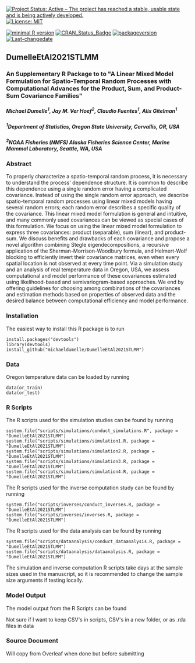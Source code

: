 [![Project Status: Active – The project has reached a stable, usable state and is being actively developed.](http://www.repostatus.org/badges/latest/active.svg)](http://www.repostatus.org/#active)
[![License: MIT](https://img.shields.io/badge/License-MIT-yellow.svg)](https://opensource.org/licenses/MIT)

[![minimal R version](https://img.shields.io/badge/R%3E%3D-2.1.0-6666ff.svg)](https://cran.r-project.org/) [![CRAN\_Status\_Badge](http://www.r-pkg.org/badges/version/kotzeb0912)](https://cran.r-project.org/) [![packageversion](https://img.shields.io/badge/Package%20version-0.0.0.9000-orange.svg?style=flat-square)](https://github.com/michaeldumelle/DumelleEtAl2021STLMM)
[![Last-changedate](https://img.shields.io/badge/last%20change-2021--01--27-blue.svg)](https://github.com/michaeldumelle/DumelleEtAl2021STLMM)

## DumelleEtAl2021STLMM

### An Supplementary R Package to to "A Linear Mixed Model Formulation for Spatio-Temporal Random Processes with Computational Advances for the Product, Sum, and Product-Sum Covariance Families"

##### Michael Dumelle<sup>1</sup>, Jay M. Ver Hoef<sup>2</sup>, Claudio Fuentes<sup>1</sup>, Alix Gitelman<sup>1</sup>

##### <sup>1</sup>Department of Statistics, Oregon State University, Corvallis, OR, USA
##### <sup>2</sup>NOAA Fisheries (NMFS) Alaska Fisheries Science Center, Marine Mammal Laboratory, Seattle, WA, USA

### Abstract
To properly characterize a spatio-temporal random process, it is necessary to understand the process' dependence structure. It is common to describe this dependence using a single random error having a complicated covariance. Instead of using the single random error approach, we describe spatio-temporal random processes using linear mixed models having several random errors; each random error describes a specific quality of the covariance. This linear mixed model formulation is general and intuitive, and many commonly used covariances can be viewed as special cases of this formulation. We focus on using the linear mixed model formulation to express three covariances: product (separable), sum (linear), and product-sum. We discuss benefits and drawbacks of each covariance and propose a novel algorithm combining Stegle eigendecompositions, a recursive application of the Sherman-Morrison-Woodbury formula, and Helmert-Wolf blocking to efficiently invert their covariance matrices, even when every spatial location is not observed at every time point. Via a simulation study and an analysis of real temperature data in Oregon, USA, we assess computational and model performance of these covariances estimated using likelihood-based and semivariogram-based approaches. We end by offering guidelines for choosing among combinations of the covariances and estimation methods based on properties of observed data and the desired balance between computational efficiency and model performance. 

### Installation

The easiest way to install this R package is to run
```
install.packages("devtools")
library(devtools)
install_github("michaeldumelle/DumelleEtAl2021STLMM")
```

### Data

Oregon temperature data can be loaded by running 
```
data(or_train)
data(or_test)
```

### R Scripts

The R scripts used for the simulation studies can be found by running
```
system.file("scripts/simulations/conduct_simulations.R", package = "DumelleEtAl2021STLMM")
system.file("scripts/simulations/simulation1.R, package = "DumelleEtAl2021STLMM")
system.file("scripts/simulations/simulation2.R, package = "DumelleEtAl2021STLMM")
system.file("scripts/simulations/simulation3.R, package = "DumelleEtAl2021STLMM")
system.file("scripts/simulations/simulation4.R, package = "DumelleEtAl2021STLMM")
```
The R scripts used for the inverse computation study can be found by running
```
system.file("scripts/inverses/conduct_inverses.R, package = "DumelleEtAl2021STLMM")
system.file("scripts/inverses/inverses.R, package = "DumelleEtAl2021STLMM")
```

The R scripts used for the data analysis can be found by running
```
system.file("scripts/dataanalysis/conduct_dataanalysis.R, package = "DumelleEtAl2021STLMM")
system.file("scripts/dataanalysis/dataanalysis.R, package = "DumelleEtAl2021STLMM")
```

The simulation and inverse computation R scripts take days at the sample sizes used in the manuscript, so it is recommended to change the sample size arguments if testing locally.

### Model Output

The model output from the R Scripts can be found 

Not sure if I want to keep CSV's in scripts, CSV's in a new folder, or as .rda files in data

### Source Document

Will copy from Overleaf when done but before submitting

